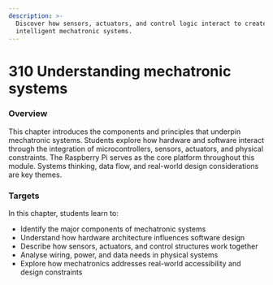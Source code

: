 ```yaml
---
description: >-
  Discover how sensors, actuators, and control logic interact to create
  intelligent mechatronic systems.
---
```


# 310 Understanding mechatronic systems

### Overview

This chapter introduces the components and principles that underpin mechatronic systems. Students explore how hardware and software interact through the integration of microcontrollers, sensors, actuators, and physical constraints. The Raspberry Pi serves as the core platform throughout this module. Systems thinking, data flow, and real-world design considerations are key themes.

### Targets

In this chapter, students learn to:

* Identify the major components of mechatronic systems
* Understand how hardware architecture influences software design
* Describe how sensors, actuators, and control structures work together
* Analyse wiring, power, and data needs in physical systems
* Explore how mechatronics addresses real-world accessibility and design constraints
